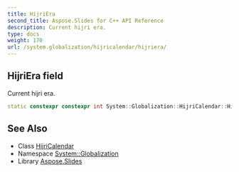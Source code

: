 ```yaml
---
title: HijriEra
second_title: Aspose.Slides for C++ API Reference
description: Current hijri era.
type: docs
weight: 170
url: /system.globalization/hijricalendar/hijriera/
---
```

## HijriEra field


Current hijri era.

```cpp
static constexpr constexpr int System::Globalization::HijriCalendar::HijriEra
```

## See Also

* Class [HijriCalendar](../)
* Namespace [System::Globalization](../../)
* Library [Aspose.Slides](../../../)